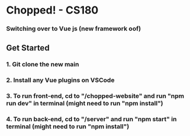 # Chopped! - CS180

### Switching over to Vue js (new framework oof)

## Get Started

### 1. Git clone the new main
### 2. Install any Vue plugins on VSCode
### 3. To run front-end, cd to "/chopped-website" and run "npm run dev" in terminal (might need to run "npm install")
### 4. To run back-end, cd to "/server" and run "npm start" in terminal (might need to run "npm install")
